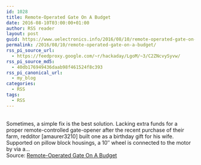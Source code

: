 ```yaml
---
id: 1028
title: Remote-Operated Gate On A Budget
date: 2016-08-10T03:00:00+01:00
author: RSS reader
layout: post
guid: https://www.uelectronics.info/2016/08/10/remote-operated-gate-on-a-budget/
permalink: /2016/08/10/remote-operated-gate-on-a-budget/
rss_pi_source_url:
  - https://feedproxy.google.com/~r/hackaday/LgoM/~3/C2ZNcvySyvw/
rss_pi_source_md5:
  - 40db176949436daab98f461524f8c393
rss_pi_canonical_url:
  - my_blog
categories:
  - RSS
tags:
  - RSS
---
```

&#013;  
Sometimes, a simple fix is the best solution. Lacking extra funds for a proper remote-controlled gate-opener after the recent purchase of their farm, redditor [amaurer3210] built one as a birthday gift for his wife. Supported on pillow block housings, a 10″ wheel is connected to the motor by via a…&#013;  
Source: <a href="https://feedproxy.google.com/~r/hackaday/LgoM/~3/C2ZNcvySyvw/" target="_blank">Remote-Operated Gate On A Budget</a>